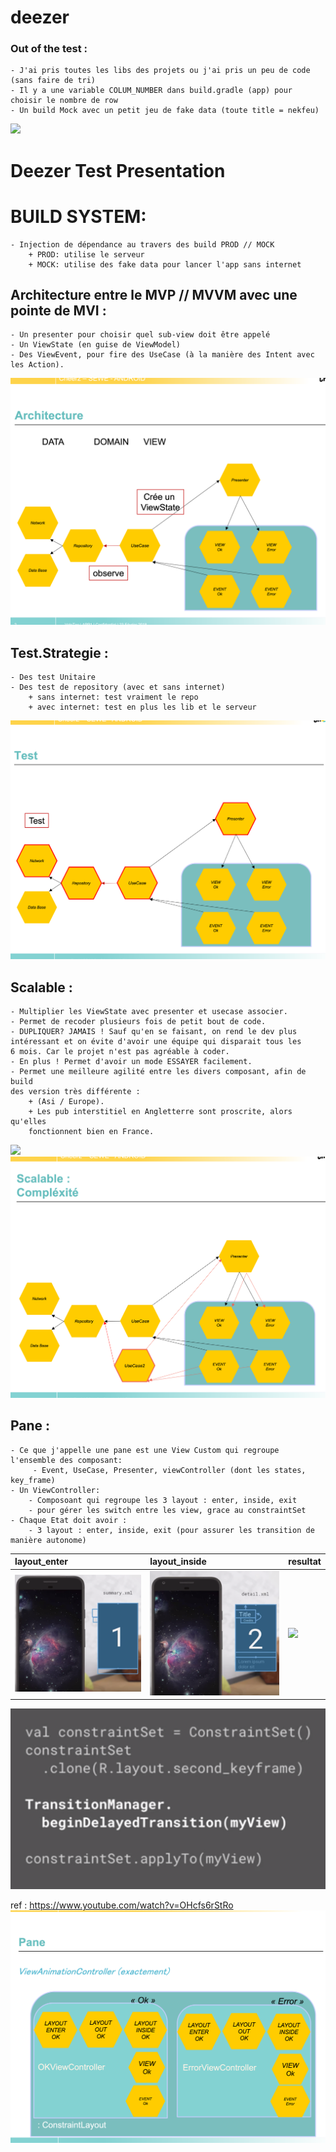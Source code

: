 # deezer

### Out of the test :
    - J'ai pris toutes les libs des projets ou j'ai pris un peu de code (sans faire de tri)
    - Il y a une variable COLUM_NUMBER dans build.gradle (app) pour choisir le nombre de row
    - Un build Mock avec un petit jeu de fake data (toute title = nekfeu)

<img src="DOC/deezer_gif.gif" width="300">


# Deezer Test Presentation

# BUILD SYSTEM:
    - Injection de dépendance au travers des build PROD // MOCK
        + PROD: utilise le serveur
        + MOCK: utilise des fake data pour lancer l'app sans internet

## Architecture entre le MVP // MVVM avec une pointe de MVI :

    - Un presenter pour choisir quel sub-view doit être appelé
    - Un ViewState (en guise de ViewModel)
    - Des ViewEvent, pour fire des UseCase (à la manière des Intent avec 
    les Action).
<img src="DOC/architecture.png" >

## Test.Strategie :
    - Des test Unitaire 
    - Des test de repository (avec et sans internet)
        + sans internet: test vraiment le repo
        + avec internet: test en plus les lib et le serveur
![](DOC/test.png?=400x200 )


## Scalable :
    - Multiplier les ViewState avec presenter et usecase associer.
    - Permet de recoder plusieurs fois de petit bout de code.
    - DUPLIQUER? JAMAIS ! Sauf qu'en se faisant, on rend le dev plus 
    intéressant et on évite d'avoir une équipe qui disparait tous les 
    6 mois. Car le projet n'est pas agréable à coder.
    - En plus ! Permet d'avoir un mode ESSAYER facilement.
    - Permet une meilleure agilité entre les divers composant, afin de build
    des version très différente :
        + (Asi / Europe).
        + Les pub interstitiel en Angletterre sont proscrite, alors qu'elles 
        fonctionnent bien en France.
<img src="DOC/compicados.png" >
<img src="DOC/complexity.png" >


## Pane :
    - Ce que j'appelle une pane est une View Custom qui regroupe l'ensemble des composant:
         - Event, UseCase, Presenter, viewController (dont les states, key_frame)
    - Un ViewController:
        - Composoant qui regroupe les 3 layout : enter, inside, exit
        - pour gérer les switch entre les view, grace au constraintSet
    - Chaque Etat doit avoir :
        - 3 layout : enter, inside, exit (pour assurer les transition de manière autonome)

| layout_enter                    | layout_inside                   | resultat                              |
| :---                            |     :---                        |                               :---   |
| <img src="DOC/pane_key_0.png" > | <img src="DOC/pane_key_2.png" > | <img src="DOC/pane_transition.gif" width="330"> |

<img src="DOC/pane_code.png" >

ref : https://www.youtube.com/watch?v=OHcfs6rStRo
<img src="DOC/pane_.png" >
